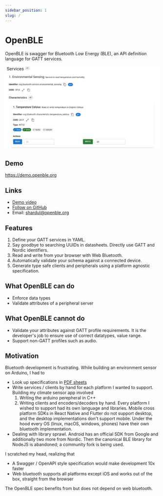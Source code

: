 ```yaml
---
sidebar_position: 1
slug: /
---
```


# OpenBLE

OpenBLE is swagger for Bluetooth Low Energy (BLE), an API definition language for GATT services.

![Web bluetooth demo](../static/img/openble-screenshot.jpg)

## Demo

https://demo.openble.org

## Links

- [Demo video](https://youtube.com)
- [Follow on GitHub](https://github.com/openble-org/openble-sdk)
- Email: shardul@openble.org

## Features

1. Define your GATT services in YAML.
2. Say goodbye to searching UUIDs in datasheets. Directly use GATT and Nordic identifiers.
3. Read and write from your browser with Web Bluetooth.
4. Automatically validate your schema against a connected device.
5. Generate type safe clients and peripherals using a platform agnostic specification.

## What OpenBLE can do

- Enforce data types
- Validate attributes of a peripheral server

## What OpenBLE cannot do

- Validate your attributes against GATT profile requirements. It is the developer's job to ensure use of correct datatypes, value range.
- Support non-GATT profiles such as audio.

## Motivation

Bluetooth development is frustrating. While building an environment sensor on Arduino, I had to

- Look up specifications in [PDF sheets](https://files.seeedstudio.com/wiki/SeeedStudio-XIAO-ESP32S3/res/GATT.pdf)
- Write services / clients by hand for each platform I wanted to support. Building my climate sensor app involved
  1. Writing the arduino perepheral in C++
  2. Writing clients and encoders/decoders by hand. Every platform I wished to support had its own language and libraries. Mobile cross platform SDKs in React Native and Flutter do not support desktop, and the desktop implementations don't support mobile. Under the hood every OS (linux, macOS, windows, phones) have their own bluetooth implementation.
- Dealing with library sprawl. Android has an official SDK from Google and additionally two more from Nordic. Then the canonical BLE library for NodeJS is abandoned; a community fork is being used.

I scratched my head, realizing that

- A Swagger / OpenAPI style specification would make development 10x faster
- Web bluetooth supports all platforms except iOS and works out of the box, straight from the browser

The OpenBLE spec benefits from but does not depend on web bluetooth.

